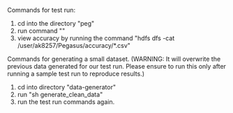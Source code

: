 Commands for test run:

1) cd into the directory "peg"
2) run command ""
3) view accuracy by running the command "hdfs dfs -cat /user/ak8257/Pegasus/accuracy/*.csv"

Commands for generating a small dataset. (WARNING: It will overwrite the previous data generated for our test run. Please ensure to run this only after running a sample test run to reproduce results.)

1) cd into directory "data-generator"
2) run "sh generate_clean_data"
3) run the test run commands again.
